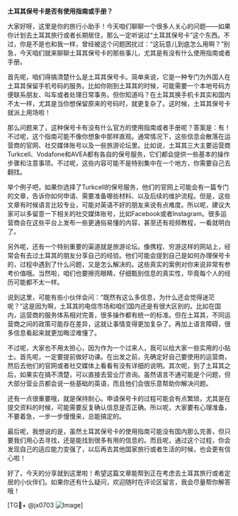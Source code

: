 **土耳其保号卡是否有使用指南或手册？**

大家好呀，这里是你的旅行小助手！今天咱们聊聊一个很多人关心的问题——如果你计划去土耳其旅行或者长期居住，那么一定听说过“土耳其保号卡”这个东西。不过，你是不是也和我一样，曾经被这个问题困扰过：“这玩意儿到底怎么用啊？”别急，今天咱们就来聊聊土耳其保号卡的那些事儿，尤其是有没有什么使用指南或者手册。

首先呢，咱们得搞清楚什么是土耳其保号卡。简单来说，它是一种专门为外国人在土耳其保留手机号码的服务。比如你刚到土耳其的时候，可能需要一个本地号码方便联系朋友、叫车或者处理日常事务。但你知道吗？在土耳其换手机卡其实和国内不太一样，尤其是当你想保留原来的号码时，就更复杂了。这时候，土耳其保号卡就派上用场啦！

那么问题来了，这种保号卡有没有什么官方的使用指南或者手册呢？答案是：有！不过呢，这个指南可能不像你想象中那样直观。通常情况下，这些信息会散落在运营商的官网、社交媒体账号以及一些旅游论坛里。比如说，土耳其三大主要运营商Turkcell、Vodafone和AVEA都有各自的保号服务，它们都会提供一些基本的操作步骤和注意事项。不过呢，这些内容可能不是特别集中在一个地方，你需要自己去翻找。

举个例子吧，如果你选择了Turkcell的保号服务，他们的官网上可能会有一篇专门的文章，告诉你如何申请、需要准备哪些材料、以及后续的维护流程。但是，这些文章有时候语言比较专业，可能对英语不好的朋友来说有点难度。所以呢，建议大家可以多留意一下相关的社交媒体账号，比如Facebook或者Instagram。很多运营商会在这些平台上发布一些更通俗易懂的内容，甚至还有视频教程，一看就明白了。

另外呢，还有一个特别重要的渠道就是旅游论坛。像携程、穷游这样的网站上，经常会有去过土耳其的朋友分享自己的经验。他们可能会提到自己是如何办理保号卡的，过程中遇到了什么问题，又是怎么解决的。这些真实的案例对你来说非常有参考价值哦。当然啦，咱们也要擦亮眼睛，仔细甄别信息的真实性，毕竟每个人的经历可能都不太一样。

说到这里，可能有些小伙伴会问：“既然有这么多信息，为什么还会觉得迷茫呢？”这是因为啊，土耳其的电信市场和咱们国内还是有很大区别的。比如在国内，运营商的服务体系相对完善，很多操作都有统一的标准。但在土耳其，不同运营商之间的政策可能存在差异，这就让事情变得更加复杂了。再加上语言障碍，很多信息看起来就更加晦涩难懂了。

不过呢，大家也不用太担心，因为作为一个过来人，我可以给大家一些实用的小贴士。首先呢，一定要提前做好功课。在出发之前，先确定好自己要使用的运营商，然后去他们的官网或者社交媒体上看看有没有详细的说明。其次呢，到了土耳其之后，如果实在搞不清楚，可以直接去营业厅咨询。虽然语言不通可能是个问题，但大部分营业员都会说一些基础的英语，而且他们会很乐意帮助你解决问题。

还有一点很重要哦，就是保持耐心。申请保号卡的过程可能会有点繁琐，尤其是在提交资料的时候，可能需要反复确认信息是否正确。所以呢，大家要有心理准备，不要着急，一步一步慢慢来，总能搞定的。

最后呢，我想说的是，虽然土耳其保号卡的使用指南可能没有国内那么完善，但只要我们用心去寻找，还是能找到很多有用的信息的。而且呢，通过这个过程，你会发现自己的适应能力变强了，以后再去其他国家旅行或者生活的时候，也会更有信心啦！

好了，今天的分享就到这里啦！希望这篇文章能帮到正在考虑去土耳其旅行或者定居的小伙伴们。如果你还有什么疑问，欢迎随时在评论区留言，我会尽量帮你解答哦！

[TG💪+ @jx0703 ![Image](https://github.com/user-attachments/assets/dbca1d08-cadb-493c-b0ec-ad6f7a83f270)]